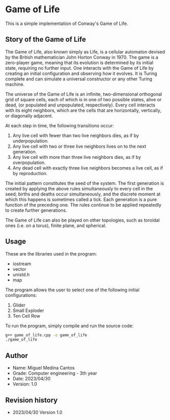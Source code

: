 # Game of Life

This is a simple implementation of Conway's Game of Life.

## Story of the Game of Life

The Game of Life, also known simply as Life, is a cellular automaton devised by the British mathematician John Horton Conway in 1970. The game is a zero-player game, meaning that its evolution is determined by its initial state, requiring no further input. One interacts with the Game of Life by creating an initial configuration and observing how it evolves. It is Turing complete and can simulate a universal constructor or any other Turing machine.

The universe of the Game of Life is an infinite, two-dimensional orthogonal grid of square cells, each of which is in one of two possible states, alive or dead, (or populated and unpopulated, respectively). Every cell interacts with its eight neighbors, which are the cells that are horizontally, vertically, or diagonally adjacent.

At each step in time, the following transitions occur:

1. Any live cell with fewer than two live neighbors dies, as if by underpopulation.
2. Any live cell with two or three live neighbors lives on to the next generation.
3. Any live cell with more than three live neighbors dies, as if by overpopulation.
4. Any dead cell with exactly three live neighbors becomes a live cell, as if by reproduction.

The initial pattern constitutes the seed of the system. The first generation is created by applying the above rules simultaneously to every cell in the seed; births and deaths occur simultaneously, and the discrete moment at which this happens is sometimes called a tick. Each generation is a pure function of the preceding one. The rules continue to be applied repeatedly to create further generations.

The Game of Life can also be played on other topologies, such as toroidal ones (i.e. on a torus), finite plane, and spherical.

## Usage

These are the libraries used in the program:

- iostream
- vector
- unistd.h
- map

The program allows the user to select one of the following initial configurations:

1. Glider
2. Small Exploder
3. Ten Cell Row

To run the program, simply compile and run the source code:

```bash
g++ game_of_life.cpp -o game_of_life
./game_of_life
```

## Author

- Name: Miguel Medina Cantos
- Grade: Computer engineering - 3th year
- Date: 2023/04/30
- Version: 1.0

## Revision history

- 2023/04/30 Version 1.0




